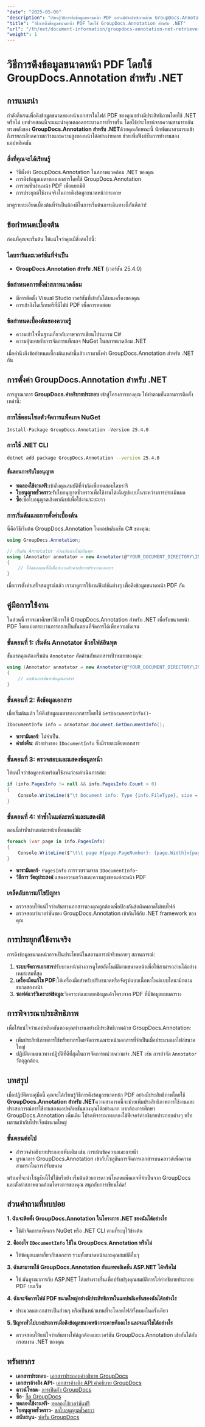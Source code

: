 ```yaml
---
"date": "2025-05-06"
"description": "เรียนรู้วิธีการดึงข้อมูลขนาดหน้า PDF อย่างมีประสิทธิภาพด้วย GroupDocs.Annotation สำหรับ .NET ปฏิบัติตามคู่มือนี้เพื่อปรับปรุงแอปพลิเคชันการจัดการเอกสารของคุณ"
"title": "วิธีการดึงข้อมูลขนาดหน้า PDF โดยใช้ GroupDocs.Annotation สำหรับ .NET"
"url": "/th/net/document-information/groupdocs-annotation-net-retrieve-pdf-page-dimensions/"
"weight": 1
---
```


# วิธีการดึงข้อมูลขนาดหน้า PDF โดยใช้ GroupDocs.Annotation สำหรับ .NET

## การแนะนำ

กำลังดิ้นรนเพื่อดึงข้อมูลขนาดของหน้าเอกสารในไฟล์ PDF ของคุณอย่างมีประสิทธิภาพโดยใช้ .NET หรือไม่ บทช่วยสอนนี้จะแนะนำคุณตลอดกระบวนการที่ราบรื่น โดยใช้ประโยชน์จากความสามารถอันทรงพลังของ **GroupDocs.Annotation สำหรับ .NET**ด้วยคุณลักษณะนี้ นักพัฒนาสามารถเข้าถึงรายละเอียดความกว้างและความสูงของหน้าได้อย่างง่ายดาย ช่วยเพิ่มฟังก์ชันการทำงานของแอปพลิเคชัน

### สิ่งที่คุณจะได้เรียนรู้
- วิธีตั้งค่า GroupDocs.Annotation ในสภาพแวดล้อม .NET ของคุณ
- การดึงข้อมูลเมตาของเอกสารโดยใช้ GroupDocs.Annotation
- การวนซ้ำผ่านหน้า PDF เพื่อแยกมิติ
- การประยุกต์ใช้งานจริงในการดึงข้อมูลขนาดหน้ากระดาษ

มาดูรายละเอียดเบื้องต้นที่จำเป็นต้องมีในการเริ่มต้นการเดินทางนี้กันดีกว่า!

## ข้อกำหนดเบื้องต้น

ก่อนที่คุณจะเริ่มต้น ให้แน่ใจว่าคุณมีสิ่งต่อไปนี้:

### ไลบรารีและเวอร์ชันที่จำเป็น
- **GroupDocs.Annotation สำหรับ .NET** (เวอร์ชัน 25.4.0)

### ข้อกำหนดการตั้งค่าสภาพแวดล้อม
- มีการติดตั้ง Visual Studio เวอร์ชันที่เข้ากันได้บนเครื่องของคุณ
- การเข้าถึงไดเร็กทอรีที่มีไฟล์ PDF เพื่อการทดสอบ

### ข้อกำหนดเบื้องต้นของความรู้
- ความเข้าใจพื้นฐานเกี่ยวกับภาษาการเขียนโปรแกรม C#
- ความคุ้นเคยกับการจัดการแพ็กเกจ NuGet ในสภาพแวดล้อม .NET

เมื่อคำนึงถึงข้อกำหนดเบื้องต้นเหล่านี้แล้ว เรามาตั้งค่า GroupDocs.Annotation สำหรับ .NET กัน

## การตั้งค่า GroupDocs.Annotation สำหรับ .NET

การบูรณาการ **GroupDocs.คำอธิบายประกอบ** เข้าสู่โครงการของคุณ ให้ทำตามขั้นตอนการติดตั้งเหล่านี้:

### การใช้คอนโซลตัวจัดการแพ็คเกจ NuGet
```shell
Install-Package GroupDocs.Annotation -Version 25.4.0
```

### การใช้ .NET CLI
```bash
dotnet add package GroupDocs.Annotation --version 25.4.0
```

#### ขั้นตอนการรับใบอนุญาต
- **ทดลองใช้งานฟรี**:เข้าถึงคุณสมบัติที่จำกัดเพื่อทดสอบไลบรารี
- **ใบอนุญาตชั่วคราว**:รับใบอนุญาตชั่วคราวเพื่อใช้งานได้เต็มรูปแบบในระหว่างการประเมินผล
- **ซื้อ**:ซื้อใบอนุญาตเชิงพาณิชย์เพื่อใช้งานระยะยาว

### การเริ่มต้นและการตั้งค่าเบื้องต้น

นี่คือวิธีเริ่มต้น GroupDocs.Annotation ในแอปพลิเคชัน C# ของคุณ:

```csharp
using GroupDocs.Annotation;

// เริ่มต้น Annotator ด้วยเส้นทางไฟล์อินพุต
using (Annotator annotator = new Annotator(@"YOUR_DOCUMENT_DIRECTORY\INPUT_PDF"))
{
    // โค้ดของคุณที่นี่เพื่อทำงานกับคำอธิบายประกอบเอกสาร
}
```

เมื่อการตั้งค่าเสร็จสมบูรณ์แล้ว เรามาดูการใช้งานฟังก์ชันต่างๆ เพื่อดึงข้อมูลขนาดหน้า PDF กัน

## คู่มือการใช้งาน

ในส่วนนี้ เราจะมาศึกษาวิธีการใช้ GroupDocs.Annotation สำหรับ .NET เพื่อรับขนาดหน้า PDF โดยแบ่งกระบวนการออกเป็นขั้นตอนที่จัดการได้เพื่อความชัดเจน

### ขั้นตอนที่ 1: เริ่มต้น Annotator ด้วยไฟล์อินพุต

ขั้นแรกคุณต้องเริ่มต้น `Annotator` คัดค้านกับเอกสารเป้าหมายของคุณ:

```csharp
using (Annotator annotator = new Annotator(@"YOUR_DOCUMENT_DIRECTORY\INPUT_PDF"))
{
    // ดำเนินการค้นหาข้อมูลเอกสาร
}
```

### ขั้นตอนที่ 2: ดึงข้อมูลเอกสาร

เมื่อเริ่มต้นแล้ว ให้ดึงข้อมูลเมตาของเอกสารโดยใช้ `GetDocumentInfo()`-

```csharp
IDocumentInfo info = annotator.Document.GetDocumentInfo();
```

- **พารามิเตอร์**: ไม่จำเป็น.
- **ค่าส่งคืน**: ตัวอย่างของ `IDocumentInfo` ซึ่งมีรายละเอียดเอกสาร

### ขั้นตอนที่ 3: ตรวจสอบและแสดงข้อมูลหน้า

ให้แน่ใจว่าข้อมูลหน้าพร้อมใช้งานก่อนดำเนินการต่อ:

```csharp
if (info.PagesInfo != null && info.PagesInfo.Count > 0)
{
    Console.WriteLine($"\t Document info: Type {info.FileType}, size = {info.Size}, pages = {info.PageCount}");
}
```

### ขั้นตอนที่ 4: ทำซ้ำในแต่ละหน้าและแสดงมิติ

ตอนนี้ทำซ้ำผ่านแต่ละหน้าเพื่อแสดงมิติ:

```csharp
foreach (var page in info.PagesInfo)
{
    Console.WriteLine($"\t\t page #{page.PageNumber}: {page.Width}x{page.Height}");
}
```

- **พารามิเตอร์**- `PagesInfo` การรวบรวมจาก `IDocumentInfo`-
- **วิธีการ วัตถุประสงค์**:แสดงความกว้างและความสูงของแต่ละหน้า PDF

### เคล็ดลับการแก้ไขปัญหา
- ตรวจสอบให้แน่ใจว่าเส้นทางเอกสารของคุณถูกต้องเพื่อป้องกันข้อผิดพลาดไม่พบไฟล์
- ตรวจสอบว่าเวอร์ชันของ GroupDocs.Annotation เข้ากันได้กับ .NET framework ของคุณ

## การประยุกต์ใช้งานจริง

การดึงข้อมูลขนาดหน้าอาจเป็นประโยชน์ในสถานการณ์จริงหลายๆ สถานการณ์:

1. **ระบบจัดการเอกสาร**ปรับบานหน้าต่างการดูโดยอัตโนมัติตามขนาดหน้าเพื่อให้สามารถอ่านได้อย่างเหมาะสมที่สุด
2. **เครื่องมือแก้ไข PDF**:ให้เครื่องมือสำหรับปรับขนาดหรือจัดรูปแบบเนื้อหาใหม่แบบไดนามิกตามขนาดของหน้า
3. **ซอฟต์แวร์วิเคราะห์ข้อมูล**:วิเคราะห์และแยกข้อมูลเค้าโครงจาก PDF ที่มีข้อมูลแบบตาราง

## การพิจารณาประสิทธิภาพ

เพื่อให้แน่ใจว่าแอปพลิเคชันของคุณทำงานอย่างมีประสิทธิภาพด้วย GroupDocs.Annotation:

- เพิ่มประสิทธิภาพการใช้ทรัพยากรโดยจัดการเฉพาะหน้าเอกสารที่จำเป็นเมื่อประมวลผลไฟล์ขนาดใหญ่
- ปฏิบัติตามแนวทางปฏิบัติที่ดีที่สุดในการจัดการหน่วยความจำ .NET เช่น การกำจัด `Annotator` วัตถุถูกต้อง.

## บทสรุป

เมื่อปฏิบัติตามคู่มือนี้ คุณจะได้เรียนรู้วิธีการดึงข้อมูลขนาดหน้า PDF อย่างมีประสิทธิภาพโดยใช้ **GroupDocs.Annotation สำหรับ .NET**ความสามารถนี้จะช่วยเพิ่มประสิทธิภาพการใช้งานและประสบการณ์การใช้งานของแอปพลิเคชันของคุณได้อย่างมาก หากต้องการศึกษา GroupDocs.Annotation เพิ่มเติม โปรดพิจารณาทดลองใช้ฟีเจอร์คำอธิบายประกอบต่างๆ หรือผสานเข้ากับโปรเจ็กต์ขนาดใหญ่

### ขั้นตอนต่อไป
- สำรวจคำอธิบายประกอบเพิ่มเติม เช่น การเน้นข้อความและลายน้ำ
- บูรณาการ GroupDocs.Annotation เข้ากับโซลูชันการจัดการเอกสารบนคลาวด์เพื่อความสามารถในการปรับขนาด

พร้อมที่จะนำโซลูชันนี้ไปใช้หรือยัง เริ่มต้นด้วยการดาวน์โหลดแพ็คเกจที่จำเป็นจาก GroupDocs และตั้งค่าสภาพแวดล้อมโครงการของคุณ สนุกกับการเขียนโค้ด!

## ส่วนคำถามที่พบบ่อย

**1. ฉันจะติดตั้ง GroupDocs.Annotation ในโครงการ .NET ของฉันได้อย่างไร**
   - ใช้ตัวจัดการแพ็คเกจ NuGet หรือ .NET CLI ตามที่ระบุไว้ข้างต้น

**2. คืออะไร `IDocumentInfo` ใช้ใน GroupDocs.Annotation หรือไม่**
   - ให้ข้อมูลเมตาเกี่ยวกับเอกสาร รวมทั้งขนาดหน้าและคุณสมบัติอื่นๆ

**3. ฉันสามารถใช้ GroupDocs.Annotation กับแอพพลิเคชั่น ASP.NET ได้หรือไม่**
   - ใช่ มันบูรณาการกับ ASP.NET ได้อย่างราบรื่นเพื่อปรับปรุงคุณสมบัติการใส่คำอธิบายประกอบ PDF บนเว็บ

**4. ฉันจะจัดการไฟล์ PDF ขนาดใหญ่อย่างมีประสิทธิภาพในแอปพลิเคชันของฉันได้อย่างไร**
   - ประมวลผลเอกสารเป็นส่วนๆ หรือเป็นหน้าแทนที่จะโหลดไฟล์ทั้งหมดในครั้งเดียว

**5. ปัญหาทั่วไปบางประการเมื่อดึงข้อมูลขนาดหน้ากระดาษคืออะไร และจะแก้ไขได้อย่างไร**
   - ตรวจสอบให้แน่ใจว่าเส้นทางไฟล์ถูกต้องและเวอร์ชัน GroupDocs.Annotation เข้ากันได้กับกรอบงาน .NET ของคุณ

## ทรัพยากร
- **เอกสารประกอบ**- [เอกสารประกอบคำอธิบาย GroupDocs](https://docs.groupdocs.com/annotation/net/)
- **เอกสารอ้างอิง API**- [เอกสารอ้างอิง API คำอธิบาย GroupDocs](https://reference.groupdocs.com/annotation/net/)
- **ดาวน์โหลด**- [การเปิดตัว GroupDocs](https://releases.groupdocs.com/annotation/net/)
- **ซื้อ**- [ซื้อ GroupDocs](https://purchase.groupdocs.com/buy)
- **ทดลองใช้งานฟรี**- [ทดลองใช้เวอร์ชันฟรี](https://releases.groupdocs.com/annotation/net/)
- **ใบอนุญาตชั่วคราว**- [ขอใบอนุญาตชั่วคราว](https://purchase.groupdocs.com/temporary-license/)
- **สนับสนุน**- [ฟอรั่ม GroupDocs](https://forum.groupdocs.com/c/annotation/)